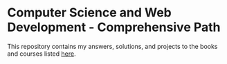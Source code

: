 # Computer Science and Web Development - Comprehensive Path

This repository contains my answers, solutions, and projects to the books and courses listed [here](https://forum.freecodecamp.com/t/computer-guide-computer-science-and-web-development-comprehensive-path/64470).